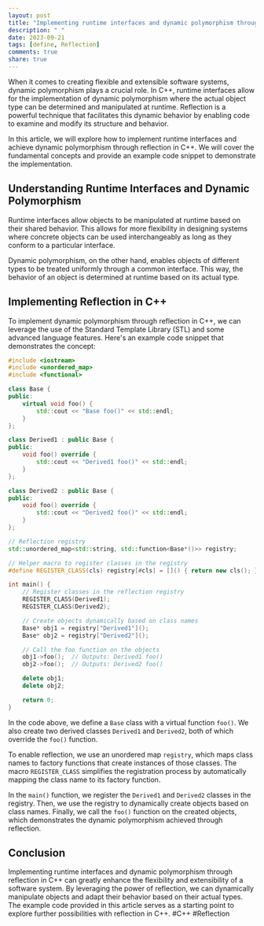 ```yaml
---
layout: post
title: "Implementing runtime interfaces and dynamic polymorphism through reflection in C++."
description: " "
date: 2023-09-21
tags: [define, Reflection]
comments: true
share: true
---
```


When it comes to creating flexible and extensible software systems, dynamic polymorphism plays a crucial role. In C++, runtime interfaces allow for the implementation of dynamic polymorphism where the actual object type can be determined and manipulated at runtime. Reflection is a powerful technique that facilitates this dynamic behavior by enabling code to examine and modify its structure and behavior.

In this article, we will explore how to implement runtime interfaces and achieve dynamic polymorphism through reflection in C++. We will cover the fundamental concepts and provide an example code snippet to demonstrate the implementation.

## Understanding Runtime Interfaces and Dynamic Polymorphism

Runtime interfaces allow objects to be manipulated at runtime based on their shared behavior. This allows for more flexibility in designing systems where concrete objects can be used interchangeably as long as they conform to a particular interface.

Dynamic polymorphism, on the other hand, enables objects of different types to be treated uniformly through a common interface. This way, the behavior of an object is determined at runtime based on its actual type.

## Implementing Reflection in C++

To implement dynamic polymorphism through reflection in C++, we can leverage the use of the Standard Template Library (STL) and some advanced language features. Here's an example code snippet that demonstrates the concept:

```c++
#include <iostream>
#include <unordered_map>
#include <functional>

class Base {
public:
    virtual void foo() {
        std::cout << "Base foo()" << std::endl;
    }
};

class Derived1 : public Base {
public:
    void foo() override {
        std::cout << "Derived1 foo()" << std::endl;
    }
};

class Derived2 : public Base {
public:
    void foo() override {
        std::cout << "Derived2 foo()" << std::endl;
    }
};

// Reflection registry
std::unordered_map<std::string, std::function<Base*()>> registry;

// Helper macro to register classes in the registry
#define REGISTER_CLASS(cls) registry[#cls] = []() { return new cls(); }

int main() {
    // Register classes in the reflection registry
    REGISTER_CLASS(Derived1);
    REGISTER_CLASS(Derived2);

    // Create objects dynamically based on class names
    Base* obj1 = registry["Derived1"]();
    Base* obj2 = registry["Derived2"]();

    // Call the foo function on the objects
    obj1->foo();  // Outputs: Derived1 foo()
    obj2->foo();  // Outputs: Derived2 foo()

    delete obj1;
    delete obj2;

    return 0;
}
```

In the code above, we define a `Base` class with a virtual function `foo()`. We also create two derived classes `Derived1` and `Derived2`, both of which override the `foo()` function.

To enable reflection, we use an unordered map `registry`, which maps class names to factory functions that create instances of those classes. The macro `REGISTER_CLASS` simplifies the registration process by automatically mapping the class name to its factory function.

In the `main()` function, we register the `Derived1` and `Derived2` classes in the registry. Then, we use the registry to dynamically create objects based on class names. Finally, we call the `foo()` function on the created objects, which demonstrates the dynamic polymorphism achieved through reflection.

## Conclusion

Implementing runtime interfaces and dynamic polymorphism through reflection in C++ can greatly enhance the flexibility and extensibility of a software system. By leveraging the power of reflection, we can dynamically manipulate objects and adapt their behavior based on their actual types. The example code provided in this article serves as a starting point to explore further possibilities with reflection in C++. #C++ #Reflection